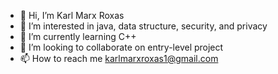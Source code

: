 - 👋 Hi, I’m Karl Marx Roxas
- 👀 I’m interested in java, data structure, security, and privacy
- 🌱 I’m currently learning C++ 
- 💞️ I’m looking to collaborate on entry-level project
- 📫 How to reach me karlmarxroxas1@gmail.com

<!---
Karlroxas21/Karlroxas21 is a ✨ special ✨ repository because its `README.md` (this file) appears on your GitHub profile.
You can click the Preview link to take a look at your changes.
--->
